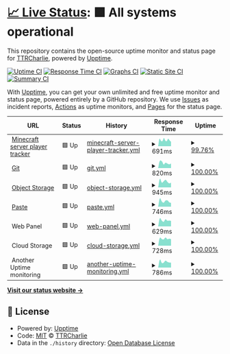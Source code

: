 # [📈 Live Status](https://status.charlie-cloud.hu): <!--live status--> **🟩 All systems operational**

This repository contains the open-source uptime monitor and status page for [TTRCharlie](https://status.charlie-cloud.hu), powered by [Upptime](https://github.com/upptime/upptime).

[![Uptime CI](https://github.com/TTRCharlie/Charlie-Cloud-Sites-Uptime/workflows/Uptime%20CI/badge.svg)](https://github.com/TTRCharlie/Charlie-Cloud-Sites-Uptime/actions?query=workflow%3A%22Uptime+CI%22)
[![Response Time CI](https://github.com/TTRCharlie/Charlie-Cloud-Sites-Uptime/workflows/Response%20Time%20CI/badge.svg)](https://github.com/TTRCharlie/Charlie-Cloud-Sites-Uptime/actions?query=workflow%3A%22Response+Time+CI%22)
[![Graphs CI](https://github.com/TTRCharlie/Charlie-Cloud-Sites-Uptime/workflows/Graphs%20CI/badge.svg)](https://github.com/TTRCharlie/Charlie-Cloud-Sites-Uptime/actions?query=workflow%3A%22Graphs+CI%22)
[![Static Site CI](https://github.com/TTRCharlie/Charlie-Cloud-Sites-Uptime/workflows/Static%20Site%20CI/badge.svg)](https://github.com/TTRCharlie/Charlie-Cloud-Sites-Uptime/actions?query=workflow%3A%22Static+Site+CI%22)
[![Summary CI](https://github.com/TTRCharlie/Charlie-Cloud-Sites-Uptime/workflows/Summary%20CI/badge.svg)](https://github.com/TTRCharlie/Charlie-Cloud-Sites-Uptime/actions?query=workflow%3A%22Summary+CI%22)

With [Upptime](https://upptime.js.org), you can get your own unlimited and free uptime monitor and status page, powered entirely by a GitHub repository. We use [Issues](https://github.com/TTRCharlie/Charlie-Cloud-Sites-Uptime/issues) as incident reports, [Actions](https://github.com/TTRCharlie/Charlie-Cloud-Sites-Uptime/actions) as uptime monitors, and [Pages](https://status.charlie-cloud.hu) for the status page.

<!--start: status pages-->
<!-- This summary is generated by Upptime (https://github.com/upptime/upptime) -->
<!-- Do not edit this manually, your changes will be overwritten -->
<!-- prettier-ignore -->
| URL | Status | History | Response Time | Uptime |
| --- | ------ | ------- | ------------- | ------ |
| <img alt="" src="https://icons.duckduckgo.com/ip3/mmst-tracker.charlie-cloud.hu.ico" height="13"> [Minecraft server player tracker](https://mmst-tracker.charlie-cloud.hu) | 🟩 Up | [minecraft-server-player-tracker.yml](https://github.com/TTRCharlie/Charlie-Cloud-Sites-Uptime/commits/HEAD/history/minecraft-server-player-tracker.yml) | <details><summary><img alt="Response time graph" src="./graphs/minecraft-server-player-tracker/response-time-week.png" height="20"> 691ms</summary><br><a href="https://status.charlie-cloud.hu/history/minecraft-server-player-tracker"><img alt="Response time 833" src="https://img.shields.io/endpoint?url=https%3A%2F%2Fraw.githubusercontent.com%2FTTRCharlie%2FCharlie-Cloud-Sites-Uptime%2FHEAD%2Fapi%2Fminecraft-server-player-tracker%2Fresponse-time.json"></a><br><a href="https://status.charlie-cloud.hu/history/minecraft-server-player-tracker"><img alt="24-hour response time 508" src="https://img.shields.io/endpoint?url=https%3A%2F%2Fraw.githubusercontent.com%2FTTRCharlie%2FCharlie-Cloud-Sites-Uptime%2FHEAD%2Fapi%2Fminecraft-server-player-tracker%2Fresponse-time-day.json"></a><br><a href="https://status.charlie-cloud.hu/history/minecraft-server-player-tracker"><img alt="7-day response time 691" src="https://img.shields.io/endpoint?url=https%3A%2F%2Fraw.githubusercontent.com%2FTTRCharlie%2FCharlie-Cloud-Sites-Uptime%2FHEAD%2Fapi%2Fminecraft-server-player-tracker%2Fresponse-time-week.json"></a><br><a href="https://status.charlie-cloud.hu/history/minecraft-server-player-tracker"><img alt="30-day response time 702" src="https://img.shields.io/endpoint?url=https%3A%2F%2Fraw.githubusercontent.com%2FTTRCharlie%2FCharlie-Cloud-Sites-Uptime%2FHEAD%2Fapi%2Fminecraft-server-player-tracker%2Fresponse-time-month.json"></a><br><a href="https://status.charlie-cloud.hu/history/minecraft-server-player-tracker"><img alt="1-year response time 833" src="https://img.shields.io/endpoint?url=https%3A%2F%2Fraw.githubusercontent.com%2FTTRCharlie%2FCharlie-Cloud-Sites-Uptime%2FHEAD%2Fapi%2Fminecraft-server-player-tracker%2Fresponse-time-year.json"></a></details> | <details><summary><a href="https://status.charlie-cloud.hu/history/minecraft-server-player-tracker">99.76%</a></summary><a href="https://status.charlie-cloud.hu/history/minecraft-server-player-tracker"><img alt="All-time uptime 99.98%" src="https://img.shields.io/endpoint?url=https%3A%2F%2Fraw.githubusercontent.com%2FTTRCharlie%2FCharlie-Cloud-Sites-Uptime%2FHEAD%2Fapi%2Fminecraft-server-player-tracker%2Fuptime.json"></a><br><a href="https://status.charlie-cloud.hu/history/minecraft-server-player-tracker"><img alt="24-hour uptime 100.00%" src="https://img.shields.io/endpoint?url=https%3A%2F%2Fraw.githubusercontent.com%2FTTRCharlie%2FCharlie-Cloud-Sites-Uptime%2FHEAD%2Fapi%2Fminecraft-server-player-tracker%2Fuptime-day.json"></a><br><a href="https://status.charlie-cloud.hu/history/minecraft-server-player-tracker"><img alt="7-day uptime 99.76%" src="https://img.shields.io/endpoint?url=https%3A%2F%2Fraw.githubusercontent.com%2FTTRCharlie%2FCharlie-Cloud-Sites-Uptime%2FHEAD%2Fapi%2Fminecraft-server-player-tracker%2Fuptime-week.json"></a><br><a href="https://status.charlie-cloud.hu/history/minecraft-server-player-tracker"><img alt="30-day uptime 99.94%" src="https://img.shields.io/endpoint?url=https%3A%2F%2Fraw.githubusercontent.com%2FTTRCharlie%2FCharlie-Cloud-Sites-Uptime%2FHEAD%2Fapi%2Fminecraft-server-player-tracker%2Fuptime-month.json"></a><br><a href="https://status.charlie-cloud.hu/history/minecraft-server-player-tracker"><img alt="1-year uptime 99.98%" src="https://img.shields.io/endpoint?url=https%3A%2F%2Fraw.githubusercontent.com%2FTTRCharlie%2FCharlie-Cloud-Sites-Uptime%2FHEAD%2Fapi%2Fminecraft-server-player-tracker%2Fuptime-year.json"></a></details>
| <img alt="" src="https://icons.duckduckgo.com/ip3/git.charlie-cloud.hu.ico" height="13"> [Git](https://git.charlie-cloud.hu) | 🟩 Up | [git.yml](https://github.com/TTRCharlie/Charlie-Cloud-Sites-Uptime/commits/HEAD/history/git.yml) | <details><summary><img alt="Response time graph" src="./graphs/git/response-time-week.png" height="20"> 820ms</summary><br><a href="https://status.charlie-cloud.hu/history/git"><img alt="Response time 849" src="https://img.shields.io/endpoint?url=https%3A%2F%2Fraw.githubusercontent.com%2FTTRCharlie%2FCharlie-Cloud-Sites-Uptime%2FHEAD%2Fapi%2Fgit%2Fresponse-time.json"></a><br><a href="https://status.charlie-cloud.hu/history/git"><img alt="24-hour response time 733" src="https://img.shields.io/endpoint?url=https%3A%2F%2Fraw.githubusercontent.com%2FTTRCharlie%2FCharlie-Cloud-Sites-Uptime%2FHEAD%2Fapi%2Fgit%2Fresponse-time-day.json"></a><br><a href="https://status.charlie-cloud.hu/history/git"><img alt="7-day response time 820" src="https://img.shields.io/endpoint?url=https%3A%2F%2Fraw.githubusercontent.com%2FTTRCharlie%2FCharlie-Cloud-Sites-Uptime%2FHEAD%2Fapi%2Fgit%2Fresponse-time-week.json"></a><br><a href="https://status.charlie-cloud.hu/history/git"><img alt="30-day response time 832" src="https://img.shields.io/endpoint?url=https%3A%2F%2Fraw.githubusercontent.com%2FTTRCharlie%2FCharlie-Cloud-Sites-Uptime%2FHEAD%2Fapi%2Fgit%2Fresponse-time-month.json"></a><br><a href="https://status.charlie-cloud.hu/history/git"><img alt="1-year response time 849" src="https://img.shields.io/endpoint?url=https%3A%2F%2Fraw.githubusercontent.com%2FTTRCharlie%2FCharlie-Cloud-Sites-Uptime%2FHEAD%2Fapi%2Fgit%2Fresponse-time-year.json"></a></details> | <details><summary><a href="https://status.charlie-cloud.hu/history/git">100.00%</a></summary><a href="https://status.charlie-cloud.hu/history/git"><img alt="All-time uptime 99.94%" src="https://img.shields.io/endpoint?url=https%3A%2F%2Fraw.githubusercontent.com%2FTTRCharlie%2FCharlie-Cloud-Sites-Uptime%2FHEAD%2Fapi%2Fgit%2Fuptime.json"></a><br><a href="https://status.charlie-cloud.hu/history/git"><img alt="24-hour uptime 100.00%" src="https://img.shields.io/endpoint?url=https%3A%2F%2Fraw.githubusercontent.com%2FTTRCharlie%2FCharlie-Cloud-Sites-Uptime%2FHEAD%2Fapi%2Fgit%2Fuptime-day.json"></a><br><a href="https://status.charlie-cloud.hu/history/git"><img alt="7-day uptime 100.00%" src="https://img.shields.io/endpoint?url=https%3A%2F%2Fraw.githubusercontent.com%2FTTRCharlie%2FCharlie-Cloud-Sites-Uptime%2FHEAD%2Fapi%2Fgit%2Fuptime-week.json"></a><br><a href="https://status.charlie-cloud.hu/history/git"><img alt="30-day uptime 100.00%" src="https://img.shields.io/endpoint?url=https%3A%2F%2Fraw.githubusercontent.com%2FTTRCharlie%2FCharlie-Cloud-Sites-Uptime%2FHEAD%2Fapi%2Fgit%2Fuptime-month.json"></a><br><a href="https://status.charlie-cloud.hu/history/git"><img alt="1-year uptime 99.94%" src="https://img.shields.io/endpoint?url=https%3A%2F%2Fraw.githubusercontent.com%2FTTRCharlie%2FCharlie-Cloud-Sites-Uptime%2FHEAD%2Fapi%2Fgit%2Fuptime-year.json"></a></details>
| <img alt="" src="https://icons.duckduckgo.com/ip3/storage.charlie-cloud.hu.ico" height="13"> [Object Storage](https://storage.charlie-cloud.hu/minio/ui) | 🟩 Up | [object-storage.yml](https://github.com/TTRCharlie/Charlie-Cloud-Sites-Uptime/commits/HEAD/history/object-storage.yml) | <details><summary><img alt="Response time graph" src="./graphs/object-storage/response-time-week.png" height="20"> 945ms</summary><br><a href="https://status.charlie-cloud.hu/history/object-storage"><img alt="Response time 1137" src="https://img.shields.io/endpoint?url=https%3A%2F%2Fraw.githubusercontent.com%2FTTRCharlie%2FCharlie-Cloud-Sites-Uptime%2FHEAD%2Fapi%2Fobject-storage%2Fresponse-time.json"></a><br><a href="https://status.charlie-cloud.hu/history/object-storage"><img alt="24-hour response time 753" src="https://img.shields.io/endpoint?url=https%3A%2F%2Fraw.githubusercontent.com%2FTTRCharlie%2FCharlie-Cloud-Sites-Uptime%2FHEAD%2Fapi%2Fobject-storage%2Fresponse-time-day.json"></a><br><a href="https://status.charlie-cloud.hu/history/object-storage"><img alt="7-day response time 945" src="https://img.shields.io/endpoint?url=https%3A%2F%2Fraw.githubusercontent.com%2FTTRCharlie%2FCharlie-Cloud-Sites-Uptime%2FHEAD%2Fapi%2Fobject-storage%2Fresponse-time-week.json"></a><br><a href="https://status.charlie-cloud.hu/history/object-storage"><img alt="30-day response time 993" src="https://img.shields.io/endpoint?url=https%3A%2F%2Fraw.githubusercontent.com%2FTTRCharlie%2FCharlie-Cloud-Sites-Uptime%2FHEAD%2Fapi%2Fobject-storage%2Fresponse-time-month.json"></a><br><a href="https://status.charlie-cloud.hu/history/object-storage"><img alt="1-year response time 1137" src="https://img.shields.io/endpoint?url=https%3A%2F%2Fraw.githubusercontent.com%2FTTRCharlie%2FCharlie-Cloud-Sites-Uptime%2FHEAD%2Fapi%2Fobject-storage%2Fresponse-time-year.json"></a></details> | <details><summary><a href="https://status.charlie-cloud.hu/history/object-storage">100.00%</a></summary><a href="https://status.charlie-cloud.hu/history/object-storage"><img alt="All-time uptime 96.44%" src="https://img.shields.io/endpoint?url=https%3A%2F%2Fraw.githubusercontent.com%2FTTRCharlie%2FCharlie-Cloud-Sites-Uptime%2FHEAD%2Fapi%2Fobject-storage%2Fuptime.json"></a><br><a href="https://status.charlie-cloud.hu/history/object-storage"><img alt="24-hour uptime 100.00%" src="https://img.shields.io/endpoint?url=https%3A%2F%2Fraw.githubusercontent.com%2FTTRCharlie%2FCharlie-Cloud-Sites-Uptime%2FHEAD%2Fapi%2Fobject-storage%2Fuptime-day.json"></a><br><a href="https://status.charlie-cloud.hu/history/object-storage"><img alt="7-day uptime 100.00%" src="https://img.shields.io/endpoint?url=https%3A%2F%2Fraw.githubusercontent.com%2FTTRCharlie%2FCharlie-Cloud-Sites-Uptime%2FHEAD%2Fapi%2Fobject-storage%2Fuptime-week.json"></a><br><a href="https://status.charlie-cloud.hu/history/object-storage"><img alt="30-day uptime 100.00%" src="https://img.shields.io/endpoint?url=https%3A%2F%2Fraw.githubusercontent.com%2FTTRCharlie%2FCharlie-Cloud-Sites-Uptime%2FHEAD%2Fapi%2Fobject-storage%2Fuptime-month.json"></a><br><a href="https://status.charlie-cloud.hu/history/object-storage"><img alt="1-year uptime 96.44%" src="https://img.shields.io/endpoint?url=https%3A%2F%2Fraw.githubusercontent.com%2FTTRCharlie%2FCharlie-Cloud-Sites-Uptime%2FHEAD%2Fapi%2Fobject-storage%2Fuptime-year.json"></a></details>
| <img alt="" src="https://icons.duckduckgo.com/ip3/paste.charlie-cloud.hu.ico" height="13"> [Paste](https://paste.charlie-cloud.hu) | 🟩 Up | [paste.yml](https://github.com/TTRCharlie/Charlie-Cloud-Sites-Uptime/commits/HEAD/history/paste.yml) | <details><summary><img alt="Response time graph" src="./graphs/paste/response-time-week.png" height="20"> 746ms</summary><br><a href="https://status.charlie-cloud.hu/history/paste"><img alt="Response time 919" src="https://img.shields.io/endpoint?url=https%3A%2F%2Fraw.githubusercontent.com%2FTTRCharlie%2FCharlie-Cloud-Sites-Uptime%2FHEAD%2Fapi%2Fpaste%2Fresponse-time.json"></a><br><a href="https://status.charlie-cloud.hu/history/paste"><img alt="24-hour response time 510" src="https://img.shields.io/endpoint?url=https%3A%2F%2Fraw.githubusercontent.com%2FTTRCharlie%2FCharlie-Cloud-Sites-Uptime%2FHEAD%2Fapi%2Fpaste%2Fresponse-time-day.json"></a><br><a href="https://status.charlie-cloud.hu/history/paste"><img alt="7-day response time 746" src="https://img.shields.io/endpoint?url=https%3A%2F%2Fraw.githubusercontent.com%2FTTRCharlie%2FCharlie-Cloud-Sites-Uptime%2FHEAD%2Fapi%2Fpaste%2Fresponse-time-week.json"></a><br><a href="https://status.charlie-cloud.hu/history/paste"><img alt="30-day response time 777" src="https://img.shields.io/endpoint?url=https%3A%2F%2Fraw.githubusercontent.com%2FTTRCharlie%2FCharlie-Cloud-Sites-Uptime%2FHEAD%2Fapi%2Fpaste%2Fresponse-time-month.json"></a><br><a href="https://status.charlie-cloud.hu/history/paste"><img alt="1-year response time 919" src="https://img.shields.io/endpoint?url=https%3A%2F%2Fraw.githubusercontent.com%2FTTRCharlie%2FCharlie-Cloud-Sites-Uptime%2FHEAD%2Fapi%2Fpaste%2Fresponse-time-year.json"></a></details> | <details><summary><a href="https://status.charlie-cloud.hu/history/paste">100.00%</a></summary><a href="https://status.charlie-cloud.hu/history/paste"><img alt="All-time uptime 99.92%" src="https://img.shields.io/endpoint?url=https%3A%2F%2Fraw.githubusercontent.com%2FTTRCharlie%2FCharlie-Cloud-Sites-Uptime%2FHEAD%2Fapi%2Fpaste%2Fuptime.json"></a><br><a href="https://status.charlie-cloud.hu/history/paste"><img alt="24-hour uptime 100.00%" src="https://img.shields.io/endpoint?url=https%3A%2F%2Fraw.githubusercontent.com%2FTTRCharlie%2FCharlie-Cloud-Sites-Uptime%2FHEAD%2Fapi%2Fpaste%2Fuptime-day.json"></a><br><a href="https://status.charlie-cloud.hu/history/paste"><img alt="7-day uptime 100.00%" src="https://img.shields.io/endpoint?url=https%3A%2F%2Fraw.githubusercontent.com%2FTTRCharlie%2FCharlie-Cloud-Sites-Uptime%2FHEAD%2Fapi%2Fpaste%2Fuptime-week.json"></a><br><a href="https://status.charlie-cloud.hu/history/paste"><img alt="30-day uptime 100.00%" src="https://img.shields.io/endpoint?url=https%3A%2F%2Fraw.githubusercontent.com%2FTTRCharlie%2FCharlie-Cloud-Sites-Uptime%2FHEAD%2Fapi%2Fpaste%2Fuptime-month.json"></a><br><a href="https://status.charlie-cloud.hu/history/paste"><img alt="1-year uptime 99.92%" src="https://img.shields.io/endpoint?url=https%3A%2F%2Fraw.githubusercontent.com%2FTTRCharlie%2FCharlie-Cloud-Sites-Uptime%2FHEAD%2Fapi%2Fpaste%2Fuptime-year.json"></a></details>
| <img alt="" src="https://icons.duckduckgo.com/ip3/null.ico" height="13"> Web Panel | 🟩 Up | [web-panel.yml](https://github.com/TTRCharlie/Charlie-Cloud-Sites-Uptime/commits/HEAD/history/web-panel.yml) | <details><summary><img alt="Response time graph" src="./graphs/web-panel/response-time-week.png" height="20"> 629ms</summary><br><a href="https://status.charlie-cloud.hu/history/web-panel"><img alt="Response time 674" src="https://img.shields.io/endpoint?url=https%3A%2F%2Fraw.githubusercontent.com%2FTTRCharlie%2FCharlie-Cloud-Sites-Uptime%2FHEAD%2Fapi%2Fweb-panel%2Fresponse-time.json"></a><br><a href="https://status.charlie-cloud.hu/history/web-panel"><img alt="24-hour response time 568" src="https://img.shields.io/endpoint?url=https%3A%2F%2Fraw.githubusercontent.com%2FTTRCharlie%2FCharlie-Cloud-Sites-Uptime%2FHEAD%2Fapi%2Fweb-panel%2Fresponse-time-day.json"></a><br><a href="https://status.charlie-cloud.hu/history/web-panel"><img alt="7-day response time 629" src="https://img.shields.io/endpoint?url=https%3A%2F%2Fraw.githubusercontent.com%2FTTRCharlie%2FCharlie-Cloud-Sites-Uptime%2FHEAD%2Fapi%2Fweb-panel%2Fresponse-time-week.json"></a><br><a href="https://status.charlie-cloud.hu/history/web-panel"><img alt="30-day response time 659" src="https://img.shields.io/endpoint?url=https%3A%2F%2Fraw.githubusercontent.com%2FTTRCharlie%2FCharlie-Cloud-Sites-Uptime%2FHEAD%2Fapi%2Fweb-panel%2Fresponse-time-month.json"></a><br><a href="https://status.charlie-cloud.hu/history/web-panel"><img alt="1-year response time 674" src="https://img.shields.io/endpoint?url=https%3A%2F%2Fraw.githubusercontent.com%2FTTRCharlie%2FCharlie-Cloud-Sites-Uptime%2FHEAD%2Fapi%2Fweb-panel%2Fresponse-time-year.json"></a></details> | <details><summary><a href="https://status.charlie-cloud.hu/history/web-panel">100.00%</a></summary><a href="https://status.charlie-cloud.hu/history/web-panel"><img alt="All-time uptime 99.99%" src="https://img.shields.io/endpoint?url=https%3A%2F%2Fraw.githubusercontent.com%2FTTRCharlie%2FCharlie-Cloud-Sites-Uptime%2FHEAD%2Fapi%2Fweb-panel%2Fuptime.json"></a><br><a href="https://status.charlie-cloud.hu/history/web-panel"><img alt="24-hour uptime 100.00%" src="https://img.shields.io/endpoint?url=https%3A%2F%2Fraw.githubusercontent.com%2FTTRCharlie%2FCharlie-Cloud-Sites-Uptime%2FHEAD%2Fapi%2Fweb-panel%2Fuptime-day.json"></a><br><a href="https://status.charlie-cloud.hu/history/web-panel"><img alt="7-day uptime 100.00%" src="https://img.shields.io/endpoint?url=https%3A%2F%2Fraw.githubusercontent.com%2FTTRCharlie%2FCharlie-Cloud-Sites-Uptime%2FHEAD%2Fapi%2Fweb-panel%2Fuptime-week.json"></a><br><a href="https://status.charlie-cloud.hu/history/web-panel"><img alt="30-day uptime 100.00%" src="https://img.shields.io/endpoint?url=https%3A%2F%2Fraw.githubusercontent.com%2FTTRCharlie%2FCharlie-Cloud-Sites-Uptime%2FHEAD%2Fapi%2Fweb-panel%2Fuptime-month.json"></a><br><a href="https://status.charlie-cloud.hu/history/web-panel"><img alt="1-year uptime 99.99%" src="https://img.shields.io/endpoint?url=https%3A%2F%2Fraw.githubusercontent.com%2FTTRCharlie%2FCharlie-Cloud-Sites-Uptime%2FHEAD%2Fapi%2Fweb-panel%2Fuptime-year.json"></a></details>
| <img alt="" src="https://icons.duckduckgo.com/ip3/null.ico" height="13"> Cloud Storage | 🟩 Up | [cloud-storage.yml](https://github.com/TTRCharlie/Charlie-Cloud-Sites-Uptime/commits/HEAD/history/cloud-storage.yml) | <details><summary><img alt="Response time graph" src="./graphs/cloud-storage/response-time-week.png" height="20"> 728ms</summary><br><a href="https://status.charlie-cloud.hu/history/cloud-storage"><img alt="Response time 899" src="https://img.shields.io/endpoint?url=https%3A%2F%2Fraw.githubusercontent.com%2FTTRCharlie%2FCharlie-Cloud-Sites-Uptime%2FHEAD%2Fapi%2Fcloud-storage%2Fresponse-time.json"></a><br><a href="https://status.charlie-cloud.hu/history/cloud-storage"><img alt="24-hour response time 679" src="https://img.shields.io/endpoint?url=https%3A%2F%2Fraw.githubusercontent.com%2FTTRCharlie%2FCharlie-Cloud-Sites-Uptime%2FHEAD%2Fapi%2Fcloud-storage%2Fresponse-time-day.json"></a><br><a href="https://status.charlie-cloud.hu/history/cloud-storage"><img alt="7-day response time 728" src="https://img.shields.io/endpoint?url=https%3A%2F%2Fraw.githubusercontent.com%2FTTRCharlie%2FCharlie-Cloud-Sites-Uptime%2FHEAD%2Fapi%2Fcloud-storage%2Fresponse-time-week.json"></a><br><a href="https://status.charlie-cloud.hu/history/cloud-storage"><img alt="30-day response time 784" src="https://img.shields.io/endpoint?url=https%3A%2F%2Fraw.githubusercontent.com%2FTTRCharlie%2FCharlie-Cloud-Sites-Uptime%2FHEAD%2Fapi%2Fcloud-storage%2Fresponse-time-month.json"></a><br><a href="https://status.charlie-cloud.hu/history/cloud-storage"><img alt="1-year response time 899" src="https://img.shields.io/endpoint?url=https%3A%2F%2Fraw.githubusercontent.com%2FTTRCharlie%2FCharlie-Cloud-Sites-Uptime%2FHEAD%2Fapi%2Fcloud-storage%2Fresponse-time-year.json"></a></details> | <details><summary><a href="https://status.charlie-cloud.hu/history/cloud-storage">100.00%</a></summary><a href="https://status.charlie-cloud.hu/history/cloud-storage"><img alt="All-time uptime 99.96%" src="https://img.shields.io/endpoint?url=https%3A%2F%2Fraw.githubusercontent.com%2FTTRCharlie%2FCharlie-Cloud-Sites-Uptime%2FHEAD%2Fapi%2Fcloud-storage%2Fuptime.json"></a><br><a href="https://status.charlie-cloud.hu/history/cloud-storage"><img alt="24-hour uptime 100.00%" src="https://img.shields.io/endpoint?url=https%3A%2F%2Fraw.githubusercontent.com%2FTTRCharlie%2FCharlie-Cloud-Sites-Uptime%2FHEAD%2Fapi%2Fcloud-storage%2Fuptime-day.json"></a><br><a href="https://status.charlie-cloud.hu/history/cloud-storage"><img alt="7-day uptime 100.00%" src="https://img.shields.io/endpoint?url=https%3A%2F%2Fraw.githubusercontent.com%2FTTRCharlie%2FCharlie-Cloud-Sites-Uptime%2FHEAD%2Fapi%2Fcloud-storage%2Fuptime-week.json"></a><br><a href="https://status.charlie-cloud.hu/history/cloud-storage"><img alt="30-day uptime 100.00%" src="https://img.shields.io/endpoint?url=https%3A%2F%2Fraw.githubusercontent.com%2FTTRCharlie%2FCharlie-Cloud-Sites-Uptime%2FHEAD%2Fapi%2Fcloud-storage%2Fuptime-month.json"></a><br><a href="https://status.charlie-cloud.hu/history/cloud-storage"><img alt="1-year uptime 99.96%" src="https://img.shields.io/endpoint?url=https%3A%2F%2Fraw.githubusercontent.com%2FTTRCharlie%2FCharlie-Cloud-Sites-Uptime%2FHEAD%2Fapi%2Fcloud-storage%2Fuptime-year.json"></a></details>
| <img alt="" src="https://icons.duckduckgo.com/ip3/null.ico" height="13"> Another Uptime monitoring | 🟩 Up | [another-uptime-monitoring.yml](https://github.com/TTRCharlie/Charlie-Cloud-Sites-Uptime/commits/HEAD/history/another-uptime-monitoring.yml) | <details><summary><img alt="Response time graph" src="./graphs/another-uptime-monitoring/response-time-week.png" height="20"> 786ms</summary><br><a href="https://status.charlie-cloud.hu/history/another-uptime-monitoring"><img alt="Response time 947" src="https://img.shields.io/endpoint?url=https%3A%2F%2Fraw.githubusercontent.com%2FTTRCharlie%2FCharlie-Cloud-Sites-Uptime%2FHEAD%2Fapi%2Fanother-uptime-monitoring%2Fresponse-time.json"></a><br><a href="https://status.charlie-cloud.hu/history/another-uptime-monitoring"><img alt="24-hour response time 679" src="https://img.shields.io/endpoint?url=https%3A%2F%2Fraw.githubusercontent.com%2FTTRCharlie%2FCharlie-Cloud-Sites-Uptime%2FHEAD%2Fapi%2Fanother-uptime-monitoring%2Fresponse-time-day.json"></a><br><a href="https://status.charlie-cloud.hu/history/another-uptime-monitoring"><img alt="7-day response time 786" src="https://img.shields.io/endpoint?url=https%3A%2F%2Fraw.githubusercontent.com%2FTTRCharlie%2FCharlie-Cloud-Sites-Uptime%2FHEAD%2Fapi%2Fanother-uptime-monitoring%2Fresponse-time-week.json"></a><br><a href="https://status.charlie-cloud.hu/history/another-uptime-monitoring"><img alt="30-day response time 909" src="https://img.shields.io/endpoint?url=https%3A%2F%2Fraw.githubusercontent.com%2FTTRCharlie%2FCharlie-Cloud-Sites-Uptime%2FHEAD%2Fapi%2Fanother-uptime-monitoring%2Fresponse-time-month.json"></a><br><a href="https://status.charlie-cloud.hu/history/another-uptime-monitoring"><img alt="1-year response time 947" src="https://img.shields.io/endpoint?url=https%3A%2F%2Fraw.githubusercontent.com%2FTTRCharlie%2FCharlie-Cloud-Sites-Uptime%2FHEAD%2Fapi%2Fanother-uptime-monitoring%2Fresponse-time-year.json"></a></details> | <details><summary><a href="https://status.charlie-cloud.hu/history/another-uptime-monitoring">100.00%</a></summary><a href="https://status.charlie-cloud.hu/history/another-uptime-monitoring"><img alt="All-time uptime 99.90%" src="https://img.shields.io/endpoint?url=https%3A%2F%2Fraw.githubusercontent.com%2FTTRCharlie%2FCharlie-Cloud-Sites-Uptime%2FHEAD%2Fapi%2Fanother-uptime-monitoring%2Fuptime.json"></a><br><a href="https://status.charlie-cloud.hu/history/another-uptime-monitoring"><img alt="24-hour uptime 100.00%" src="https://img.shields.io/endpoint?url=https%3A%2F%2Fraw.githubusercontent.com%2FTTRCharlie%2FCharlie-Cloud-Sites-Uptime%2FHEAD%2Fapi%2Fanother-uptime-monitoring%2Fuptime-day.json"></a><br><a href="https://status.charlie-cloud.hu/history/another-uptime-monitoring"><img alt="7-day uptime 100.00%" src="https://img.shields.io/endpoint?url=https%3A%2F%2Fraw.githubusercontent.com%2FTTRCharlie%2FCharlie-Cloud-Sites-Uptime%2FHEAD%2Fapi%2Fanother-uptime-monitoring%2Fuptime-week.json"></a><br><a href="https://status.charlie-cloud.hu/history/another-uptime-monitoring"><img alt="30-day uptime 100.00%" src="https://img.shields.io/endpoint?url=https%3A%2F%2Fraw.githubusercontent.com%2FTTRCharlie%2FCharlie-Cloud-Sites-Uptime%2FHEAD%2Fapi%2Fanother-uptime-monitoring%2Fuptime-month.json"></a><br><a href="https://status.charlie-cloud.hu/history/another-uptime-monitoring"><img alt="1-year uptime 99.90%" src="https://img.shields.io/endpoint?url=https%3A%2F%2Fraw.githubusercontent.com%2FTTRCharlie%2FCharlie-Cloud-Sites-Uptime%2FHEAD%2Fapi%2Fanother-uptime-monitoring%2Fuptime-year.json"></a></details>

<!--end: status pages-->

[**Visit our status website →**](https://status.charlie-cloud.hu)

## 📄 License

- Powered by: [Upptime](https://github.com/upptime/upptime)
- Code: [MIT](./LICENSE) © [TTRCharlie](https://status.charlie-cloud.hu)
- Data in the `./history` directory: [Open Database License](https://opendatacommons.org/licenses/odbl/1-0/)
